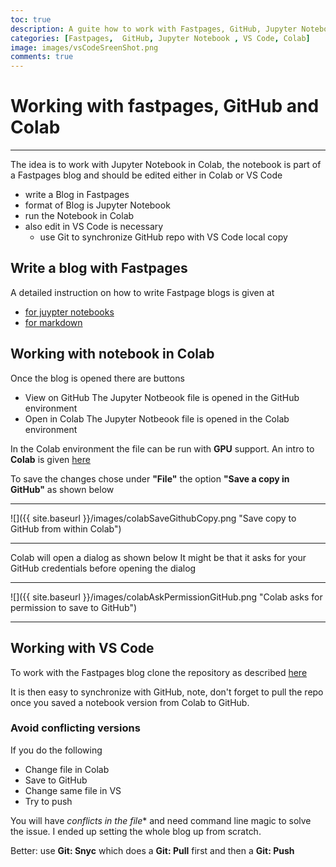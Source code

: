 ```yaml
---
toc: true
description: A guite how to work with Fastpages, GitHub, Jupyter Notebook and Colab
categories: [Fastpages,  GitHub, Jupyter Notebook , VS Code, Colab]
image: images/vsCodeSreenShot.png
comments: true
---
```

# Working with fastpages, GitHub and Colab


--- 
The idea is to work with Jupyter Notebook in Colab, the notebook is part of a Fastpages blog and should be edited either in Colab or VS Code

- write a Blog in Fastpages 
- format of Blog is Jupyter Notebook
- run the Notebook in Colab
- also edit in VS Code is necessary
    - use Git to synchronize GitHub repo with VS Code local copy

## Write a blog with Fastpages

A detailed instruction on how to write Fastpage blogs is given at

- [for juypter notebooks ](https://github.com/fastai/fastpages#writing-blog-posts-with-jupyter)
- [for markdown](https://github.com/fastai/fastpages#writing-blog-posts-with-jupyter)

## Working with notebook in Colab

Once the blog is opened there are buttons

- View on GitHub
    The Jupyter Notbeook file is opened in the GitHub environment
- Open in Colab
    The Jupyter Notbeook file is opened in the Colab environment


In the Colab environment the file can be run with **GPU** support. An intro to **Colab** is given [here](https://colab.research.google.com/notebooks/welcome.ipynb) 

To save the changes chose under **"File"** the option **"Save a copy in GitHub"** as shown below

---

![]({{ site.baseurl }}/images/colabSaveGithubCopy.png "Save copy to GitHub from within Colab")

---

Colab will open a dialog as shown below
It might be that it asks for your GitHub credentials before opening the dialog 

--- 

![]({{ site.baseurl }}/images/colabAskPermissionGitHub.png "Colab asks for permission to save to GitHub")

---

## Working with VS Code

To work with the Fastpages blog clone the repository as described [here](https://code.visualstudio.com/docs/editor/versioncontrol#_cloning-a-repository) 

It is then easy to synchronize with GitHub, note, don't forget to pull the repo once you saved a notebook version from Colab to GitHub. 

### Avoid conflicting versions

If you do the following

- Change file in Colab
- Save to GitHub
- Change same file in VS
- Try to push

You will have *conflicts in the file** and need command line magic to solve the issue. I ended up setting the whole blog up from scratch.

Better: use **Git: Snyc** which does a **Git: Pull** first and then a **Git: Push**